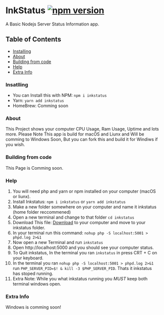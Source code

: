 # InkStatus [![npm version](https://badge.fury.io/js/inkstatus.svg)](https://badge.fury.io/js/inkstatus)
A Basic Nodejs Server Status Information app.

## Table of Contents
- [Installing](#Insatlling)
- [About](#about)
- [Building from code](#Building-from-code)
- [Help](#help)
- [Extra Info](#extra-info)


### Insatlling
- You can Install this with NPM: `npm i inkstatus`
- Yarn: `yarn add inkstatus`
- HomeBrew: Comming soon

### About
This Project shows your computer CPU Usage, Ram Usage, Uptime and lots more.
Please Note This app is build for macOS and Liunx and Will be comming to Windows Soon, But you can fork this and build it for Windiws if you wish.


### Building from code
This Page is Comming soon.

### Help
1. You will need php and yarn or npm installed on your computer (macOS or liunx).
2. Install Inkstatus: `npm i inkstatus` or `yarn add inkstatus`
3. Make a new folder somewhere on your computer and name it inkstatus (home folder reccommened) 
4. Open a new terminal and change to that folder `cd inkstatus`
5. Download This file: [Download](https://github.com/Lucaslah/InkStatus/releases/download/file-v-1.0.0/syinfo.php) to your computer and move to your inkstatus folder.
6. In your terminal run this command: `nohup php -S localhost:5001 > phpd.log 2>&1`
7. Now open a new Terminal and run `inkstatus` 
8. Open http://localhost:5000 and you should see your computer status.
9. To Quit inkstatus, In the terminal you ran `inkstatus` in press CRT + C on your keyboard.
10. In the terminal you ran `nohup php -S localhost:5001 > phpd.log 2>&1` run `PHP_SERVER_PID=$! & kill -3 $PHP_SERVER_PID`. Thats it inkstatus has stoped running.
11. Extra Note: While you what inkstatus running you *MUST* keep both terminal windows open.

### Extra Info
Windows is comming soon!
